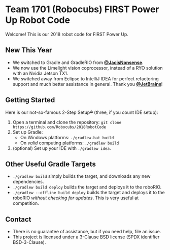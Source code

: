 # Team 1701 (Robocubs) FIRST Power Up Robot Code

Welcome! This is our 2018 robot code for FIRST Power Up.

## New This Year

* We switched to Gradle and GradleRIO from <span style="color: black">[**@JacisNonsense**](https://github.com/JacisNonsense)</span>.
* We now use the Limelight vision coprocessor, instead of a RYO solution with an Nvidia Jetson TX1.
* We switched away from Eclipse to IntelliJ IDEA for perfect refactoring support and much better assistance in general. Thank you <span style="color: black">[**@JetBrains**](https://github.com/JetBrains)</span>!

## Getting Started

Here is our not-so-famous 2-Step Setup~~®~~ (three, if you count IDE setup):

1. Open a terminal and clone the repository: `git clone https://github.com/Robocubs/2018RobotCode`
2. Set up Gradle:
    * On Windows platforms: `./gradlew.bat build`
    * On *valid* computing platforms: `./gradlew build`
3. (optional) Set up your IDE with `./gradlew idea`.

## Other Useful Gradle Targets

* `./gradlew build` simply builds the target, and downloads any new dependencies.
* `./gradlew build deploy` builds the target and deploys it to the roboRIO.
* `./gradlew --offline build deploy` builds the target and deploys it to the roboRIO *without checking for updates*. This is very useful at competition.

## Contact

* There is no guarantee of assistance, but if you need help, file an issue.
* This project is licensed under a 3-Clause BSD license (SPDX identifier BSD-3-Clause).
